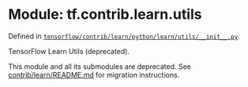 <div itemscope itemtype="http://developers.google.com/ReferenceObject">
<meta itemprop="name" content="tf.contrib.learn.utils" />
</div>

# Module: tf.contrib.learn.utils



Defined in [`tensorflow/contrib/learn/python/learn/utils/__init__.py`](https://www.tensorflow.org/code/tensorflow/contrib/learn/python/learn/utils/__init__.py).

TensorFlow Learn Utils (deprecated).

This module and all its submodules are deprecated. See
[contrib/learn/README.md](https://www.tensorflow.org/code/tensorflow/contrib/learn/README.md)
for migration instructions.

